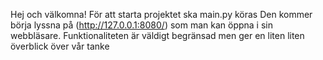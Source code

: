 Hej och välkomna!
För att starta projektet ska main.py köras
Den kommer börja lyssna på (http://127.0.0.1:8080/) som man kan öppna i sin webbläsare.
Funktionaliteten är väldigt begränsad men ger en liten liten överblick över vår tanke
